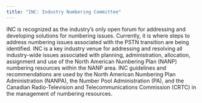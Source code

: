 ```yaml
---
title: "INC: Industry Numbering Committee"
---
```


INC is recognized as the industry’s only open forum for addressing and developing solutions for numbering issues. Currently, it is where steps to address numbering issues associated with the PSTN transition are being identified. INC is a key industry venue for addressing and resolving all industry-wide issues associated with planning, administration, allocation, assignment and use of the North American Numbering Plan (NANP) numbering resources within the NANP area. INC guidelines and recommendations are used by the North American Numbering Plan Administration (NANPA), the Number Pool Administration (PA), and the Canadian Radio-Television and Telecommunications Commission (CRTC) in the management of numbering resources.

